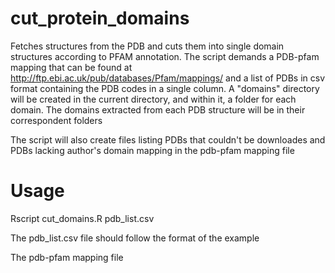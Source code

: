 # cut_protein_domains
Fetches structures from the PDB and cuts them into single domain structures according to PFAM annotation. The script demands a PDB-pfam mapping that can be found at http://ftp.ebi.ac.uk/pub/databases/Pfam/mappings/  and a list of PDBs in csv  format containing the PDB codes in a single column. A "domains" directory will be created in the current directory, and within it, a folder for each domain. The domains extracted from each PDB structure will be in their correspondent folders

The script will also create files listing PDBs that couldn't be downloades and PDBs lacking author's domain mapping in the pdb-pfam mapping file

# Usage
Rscript cut_domains.R pdb_list.csv

The pdb_list.csv file should follow the format of the example


The pdb-pfam mapping file 
